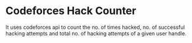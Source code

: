 # Codeforces Hack Counter 
It uses codeforces api to count the no. of times hacked, no. of successful hacking attempts and total no. of hacking attempts of a given user handle.
